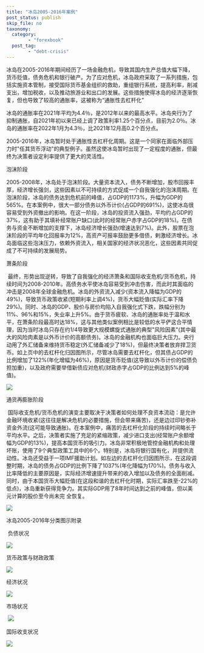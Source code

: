 ```yaml
---
title: "冰岛2005-2016年案例"
post_status: publish
skip_file: no
taxonomy:
  category:
        - "forexbook"
  post_tag:
        - "debt-crisis"
---
```


冰岛在2005-2016年期间经历了一场金融危机，导致其国内生产总值大幅下降，货币贬值，债务危机和银行破产。为了应对危机，冰岛政府采取了一系列措施，包括实施资本管制，接受国际货币基金组织的救助，重组银行系统，提高利率，削减支出，增加税收，以及推动旅游业和出口的发展。这些措施使得冰岛的经济逐渐恢复，但也导致了较高的通胀率，这被称为“通胀性去杠杆化”

冰岛的通胀率在2021年平均为4.4％，是2012年以来的最高水平。冰岛央行为了抑制通胀，自2021年初以来已经上调了政策利率1.25个百分点，目前为2.0％。冰岛的通胀率在2022年1月为4.3％，比2021年12月高0.2个百分点。

2005-2016年，冰岛暂时处于通胀性去杠杆化周期。这是一个同家在面临外部压力时"任其货币浮动"的典型例子。虽然这使冰岛暂时出现了一定程度的通胀，但最终为决策者设定利率提供了更大的灵活性。

泡沫阶段

2005-2008年，冰岛处于泡沫阶段。大量资本流入，债务不断增加，股市回报丰厚，经济增长强剑，这些因素以不可持续的方式促成一个自我强化的泡沫周期。在泡沫阶段，冰岛的债务达到危机前的峰值，占GDP的1173%，升幅为GDP的565%。在本案例中，很大一部分债务以外币计价(占GDP的691%)，这使冰岛很容易受到外资撤出的影响。在这一阶段，冰岛的投资流入强劲，平均约占GDP的37%，这有助于其填补经常账户缺口(此时的经常账户赤字占GDP的18%)。在债务与资金不断增加的支撑下，冰岛经济增长强劲(增速达到7%)。此外，股票在泡沫阶段的平均年化回报率为12%，高资产可报率鼓励更多借债，剌激经济增长。冰岛面临这些泡沫压力，依赖外资流入，相关国家的经济状况恶化，这些因素共同促成了不可持续的发展局势。

萧条阶段

 最终，形势出现逆转，导致了自我强化的经济萧条和国际收支危机/货币危机，持续时间为2008-2010年。高债务水平使冰岛容易受到冲击伤害，而此时其面临的冲击是2008年全球金融危机。冰岛的外资流入减少(资本流入降幅为GDP的49%)，导致货币政策收紧(短期利率上调4%)，货币大幅贬值(实际汇率下降29%)。同时、冰岛的GDP、股价与房价均陷入自我强化式下跌，跌幅分别为11%、96%和15%，失业率上升5%。由于货币疲软、冰岛的通胀率处于温和水平，在萧条阶段最高时达18%，这与其他类似案例相比是较低的水平俨这合平情理，因为当时冰岛只存在约1/4导致更大规模螺旋式通胀的典型"风险因素"(其中最大的风险肉素是以外币计价的高额债务)。冰岛的金融机构也面临巨大压力。央行动用了外汇储备来维持货币稳定(外汇储备减少了18%)，但最终决策者放弃捍卫货币。如上页中的去杠杆化归因图所示，尽管冰岛需要去杠杆化，但其债占GDP的比例增加了122%(年化增幅为46%)，原因是货币贬值(这导致以外币计价的偿债负担加重)，以及政府需要举借新债应对危机(财政赤字占GDP的比例达到5%的峰值)。

![](https://img.dgrhw.net/upload/images/0/forexbook/2020/09/24/095005422.jpg)

通货再膨胀阶段

 国际收支危机/货币危机的演变主要取决于决策者如何处理不良资本流动：是允许金融环境收紧(这往往是解决危机的必要措施，但会带来痛苦)，还是边过印钞弥补资金外流(这可能导致通胀)。在本案例中，痛苦的去杠杆化阶段的持续时间略长于平均水平。之后，决策者实施了充足的紧缩政策，减少进口支出(经常账户余额增幅为GDP的13%)，提高本国货币的吸引力。冰岛非常积极地管控金融机构和处理坏账，使用了9个典型政策工具中的6个。特别是，冰岛将银行国有化，并提供流动性。冰岛还受益于一项IMF援助计划。如左边的去杠杆化归因图所示，在这段调整时期，冰岛的债务占GDP的比例下降了1037%(年化降幅为170%)。债务与收入比率降低的主要原因是，实际经济增速提升带来的收入增加以及债务的全面削减。同时，由于本国货币大幅贬值(在这段和谐的去杠杆化时期，实际汇率跌至-22%的低点)，冰岛重新获得竞争力。其实际GDP用了8年时间达到之前的峰值，但以美元计算的股价至今尚未完 全恢复。

![](https://img.dgrhw.net/upload/images/0/forexbook/2020/09/24/095015438.jpg)

冰岛2005-2016年分类图示附录

 负债状况

![](https://img.dgrhw.net/upload/images/forexbook/2020/07/22/181303750.png)

货币政策与财政政策

![](https://img.dgrhw.net/upload/images/forexbook/2020/07/22/181314672.png)

经济状况

![](https://img.dgrhw.net/upload/images/forexbook/2020/07/22/181329766.png)

市场状况

 ![](https://img.dgrhw.net/upload/images/forexbook/2020/07/22/181344157.png)

国际收支状况

![](https://img.dgrhw.net/upload/images/forexbook/2020/07/22/181356845.png)

